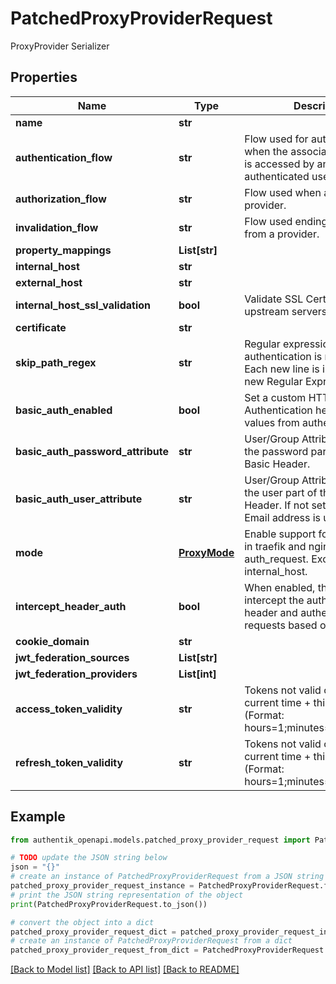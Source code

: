 # PatchedProxyProviderRequest

ProxyProvider Serializer

## Properties

Name | Type | Description | Notes
------------ | ------------- | ------------- | -------------
**name** | **str** |  | [optional] 
**authentication_flow** | **str** | Flow used for authentication when the associated application is accessed by an un-authenticated user. | [optional] 
**authorization_flow** | **str** | Flow used when authorizing this provider. | [optional] 
**invalidation_flow** | **str** | Flow used ending the session from a provider. | [optional] 
**property_mappings** | **List[str]** |  | [optional] 
**internal_host** | **str** |  | [optional] 
**external_host** | **str** |  | [optional] 
**internal_host_ssl_validation** | **bool** | Validate SSL Certificates of upstream servers | [optional] 
**certificate** | **str** |  | [optional] 
**skip_path_regex** | **str** | Regular expressions for which authentication is not required. Each new line is interpreted as a new Regular Expression. | [optional] 
**basic_auth_enabled** | **bool** | Set a custom HTTP-Basic Authentication header based on values from authentik. | [optional] 
**basic_auth_password_attribute** | **str** | User/Group Attribute used for the password part of the HTTP-Basic Header. | [optional] 
**basic_auth_user_attribute** | **str** | User/Group Attribute used for the user part of the HTTP-Basic Header. If not set, the user&#39;s Email address is used. | [optional] 
**mode** | [**ProxyMode**](ProxyMode.md) | Enable support for forwardAuth in traefik and nginx auth_request. Exclusive with internal_host. | [optional] 
**intercept_header_auth** | **bool** | When enabled, this provider will intercept the authorization header and authenticate requests based on its value. | [optional] 
**cookie_domain** | **str** |  | [optional] 
**jwt_federation_sources** | **List[str]** |  | [optional] 
**jwt_federation_providers** | **List[int]** |  | [optional] 
**access_token_validity** | **str** | Tokens not valid on or after current time + this value (Format: hours&#x3D;1;minutes&#x3D;2;seconds&#x3D;3). | [optional] 
**refresh_token_validity** | **str** | Tokens not valid on or after current time + this value (Format: hours&#x3D;1;minutes&#x3D;2;seconds&#x3D;3). | [optional] 

## Example

```python
from authentik_openapi.models.patched_proxy_provider_request import PatchedProxyProviderRequest

# TODO update the JSON string below
json = "{}"
# create an instance of PatchedProxyProviderRequest from a JSON string
patched_proxy_provider_request_instance = PatchedProxyProviderRequest.from_json(json)
# print the JSON string representation of the object
print(PatchedProxyProviderRequest.to_json())

# convert the object into a dict
patched_proxy_provider_request_dict = patched_proxy_provider_request_instance.to_dict()
# create an instance of PatchedProxyProviderRequest from a dict
patched_proxy_provider_request_from_dict = PatchedProxyProviderRequest.from_dict(patched_proxy_provider_request_dict)
```
[[Back to Model list]](../README.md#documentation-for-models) [[Back to API list]](../README.md#documentation-for-api-endpoints) [[Back to README]](../README.md)


